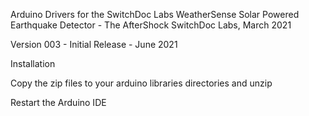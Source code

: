 Arduino Drivers for the SwitchDoc Labs WeatherSense Solar Powered Earthquake Detector - The AfterShock 
SwitchDoc Labs, March 2021<BR>

Version 003 - Initial Release - June 2021<BR>

Installation

Copy the zip files to your arduino libraries directories and unzip

Restart the Arduino IDE





